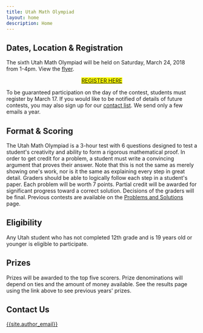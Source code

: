 ```yaml
---
title: Utah Math Olympiad
layout: home
description: Home
---
```


## Dates, Location & Registration

The sixth Utah Math Olympiad will be held on Saturday, March 24, 2018 from 1-4pm. View the [flyer](doc/2018-umo-flyer.pdf).

<center><span style="background-color: #FFFF00">
<a class="registerlink" href="https://goo.gl/forms/A9XnG9OyHPojz19z2">REGISTER HERE</a>
</span></center>

<!-- [Register here](https://goo.gl/forms/A9XnG9OyHPojz19z2).  -->

To be guaranteed participation on the day of the contest, students must register by March 17.
If you would like to be notified of details of future contests, you may also sign up for our [contact list](https://goo.gl/forms/f1nIgeAUI4V6WStI2). We send only a few emails a year.

## Format & Scoring

The Utah Math Olympiad is a 3-hour test with 6 questions designed to test a student's creativity and ability to form a rigorous mathematical proof. In order to get credit for a problem, a student must write a convincing argument that proves their answer. Note that this is not the same as merely showing one's work, nor is it the same as explaining every step in great detail. Graders should be able to logically follow each step in a student's paper. Each problem will be worth 7 points. Partial credit will be awarded for significant progress toward a correct solution. Decisions of the graders will be final. Previous contests are available on the [Problems and Solutions](problems) page.

## Eligibility

Any Utah student who has not completed 12th grade and is 19 years old or younger is eligible to participate.

## Prizes

Prizes will be awarded to the top five scorers. Prize denominations will depend on ties and the amount of money available. See the results page using the link above to see previous years' prizes.

## Contact Us

[{{site.author_email}}](mailto:{{site.author_email}})
